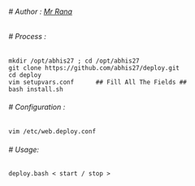 ###### # Author : [Mr Rana](https://abhis27.github.io)  

###### # Process :

    mkdir /opt/abhis27 ; cd /opt/abhis27  
    git clone https://github.com/abhis27/deploy.git  
    cd deploy  
    vim setupvars.conf		## Fill All The Fields ##
    bash install.sh  
    
###### # Configuration :

    vim /etc/web.deploy.conf
    
###### # Usage:
    deploy.bash < start / stop > 

